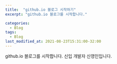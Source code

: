 ```yaml
---
title:  "github.io 블로그 시작하기"
excerpt: "github.io 블로그를 시작합니다."

categories:
  - Blog
tags:
  - Blog
last_modified_at: 2021-08-23T15:31:00-32:00
---
```


github.io 블로그를 시작합니다.
신입 개발자 신영인입니다.